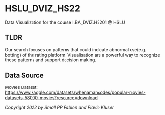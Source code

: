 # HSLU_DVIZ_HS22

Data Visualization for the course I.BA_DVIZ.H2201 @ HSLU

## TLDR

Our search focuses on patterns that could indicate abnormal use(e.g. botting) of the rating platform.
Visualisation are a powerful way to recognize these patterns and support decision making. 

## Data Source

Movies Dataset: https://www.kaggle.com/datasets/whenamancodes/popular-movies-datasets-58000-movies?resource=download


_Copyright 2022 by Small PP Fabien and Flavio Kluser_
